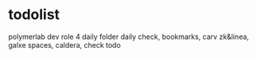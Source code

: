 # todolist
polymerlab dev role 4
daily folder daily check, bookmarks, carv zk&linea, galxe spaces, caldera, check todo
